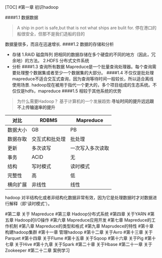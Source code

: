 [TOC]
#第一章	初识hadoop


####1.1 数据数据
> A ship in port is safe,but that is not what ships are bulit for. 
停在港口的船很安全，但那不是我们造船的目的 

数据量很多，而且在迅速增长.
####1.2 数据的存储和分析
- 存储 
1.RAID 磁盘阵列
把相同的数据存储在多个硬盘的不同的地方（因此，冗余地）的方法。
2.HDFS 分布式文件系统
- 分析
####1.3 查询所有数据
Mapreduce是一个批量查询处理器。每个查询需要处理整个数据集或者至少一个数据集的大部分。
####1.4 不仅仅是批处理
mapreduce不适合交互式查询，因为查询等待时间一般较长，所以适合离线使用场景.
hadoop现在被用于指代一个更大的，多个项目组成的生态系统。不仅仅是hdfs，mapreduce
####1.5 相较于其他系统的优势
>为什么需要Hadoop？
基于计算机的一个发展趋势:**寻址时间的提升远远跟不上传输速率的提升**

对比|RDBMS |Mapreduce
-|-|-
数据大小|GB|PB 
数据存取|交互式和批处理|批处理 
更新|多次读写|一次写入多次读取 
事务|ACID|无 
结构|写时模式|读时模式 
完整性|高|低 
横向扩展|非线性|线性 

hadoop 对半结构化或者非结构化数据非常有效，因为它是处理数据时才对数据进行解释（即'读时模式'）。








#第二章	关于 Mapreduce
#第三章	Hadoop分布式系统
#第四章	关于YARN
#第五章	Hadoop的I/O操作
#第六章	Mapreduce应用开发
#第七章	Mapreduce的工作机制
#第八章	Mapreduce的类型和格式
#第九章	Maprudece的特性
#第十章	构建hadoop集群
#第十一章	管理hadoop
#第十二章	关于Avro
#第十三章	关于Parquet
#第十四章	关于Flume
#第十五章	关于Sqoop
#第十六章	关于Pig
#第十七章	关于Hive
#第十九章	关于Spark
#第二十章	关于Hbase
#第二十一章	关于Zookeeper
#第二十二章   案例学习
